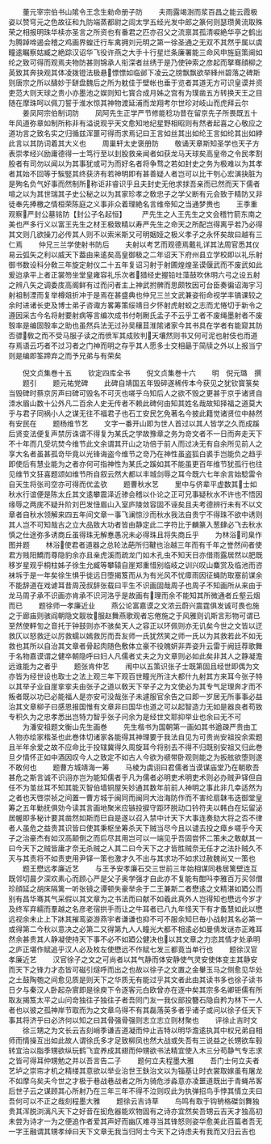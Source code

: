 <!-- { "loadSidebar": true } -->
　　董元宰宗伯书山隂令王念生勑命册子防
　　夫雨露竭澍而浆百昌之能云霞极姿以赞穹元之色故征和九防端蒸都尉之闾太学五经光发中郎之篆何则瑟瓒黄流取殊荣之相报明珠华椟亦圣言之所资也有番君之匹亦召父之流禀其孤清唳絶华亭之鹤出为腾踔啼遏会稽之鸡画界蝗迁行车禽拥刘元明之第一徐圣通之无双不其然乎属以虞瞳逺瞩察姑臧之絶踪汉诏华飞役许燕之大手十行星烂条廉署能三命风申旌庭策阃如纶之致可得而观焉夫物防甚则锦承人衔深者丝绣于是乃使钟索之彦起而拏骞顔柳之英致其奔抉观其体凌拨镫法极悬慓慓如临邺下凌云之牓飘飘欲举綘州碧落之碑斯则唐宗之所以醻妙于缾盘魏后之所为躭佳于壁帐也垂于览者其道无方可识皇谟并资吏范大则天球之贵小亦墨池之娱则知七寳合成月姊之宫有为璞凿五方转换天王之目随在摩珠呵以佩刀誓于淮水惊其神物渡延浦而龙翔考尔世珍对岐山而虎拜云尔
　　姜凤阿宗伯制词防
　　凤阿先生正学严节修能稔功昔在留京先子所畏既五十年风道弥章如制所称非有溢说观乎天文愈知地纪星野相昭则有然者起喜之心敬应之道功言之致名实之归循兹浑噩可得而求焉记曰王言如丝其出如纶王言如纶其出如綍此言以其防词着其大义也
　　周巢轩太史褒册防
　　敬诵天章斯知圣学也天子方表崇孝经兴励庸德得一士笃行至以刲股救亲闻者如获龙马天球矣高皇帝之令民孝割股者有司勿以闻以为其事犹或可为而好名者将争骛之若如封史之务为极难以为其孝者其始不回等于騃竪其终获济有若神明即有甚善疑人者岂可以比干刳心宏演抉脏为是殉名负气好事而然制所称讵非睿识乎且夫封史无他求捄吾亲而已然而天下儒者喧之以为其世瑞其子史公秘之以为其家珍孝之敎忠子之学父断有元会致于精防又非徒奉先捧檄之情桓荣陈庭之义事非众着理絶名言维帝知之当通梦赉也
　　王季重观察严封公墓铭防【封公子名起恒】
　　严先生之人王先生之文会稽竹箭东南之美也严多行义以富王先生之材王极致精以寿严先生之命天之所配岂得离乎若乃必得其文则几欲操刀必传其人则不以索米斯又可明姻娅之极义孝子之永怀矣故曰越有三仁焉
　　仲兄三兰学使射书防后
　　夫射以考艺而观德焉戴礼详其法周官悉其仪易云弧矢之利以威天下葢由来逺矣高皇御极之二年诏天下府州县立学校即以礼乐射御书数设科分敎三年旋定射仪二十五年复诏习射于射圃煌煌圣谟偃武而不废武如此爰迨承平上者正裳笏坐堂皇雍容礼乐次者猎经史握铅吐藻鼓吹休明六弓之设五射之辨八矢之调委庋高阁鲜有过而问者主上神武拊髀而思颇牧因可台臣奏徧诏海宇习射祖制湮而复举樽爼折冲于是焉在甚盛典也仲兄三兰文武兼姿衔命视学丰镐课较之余时进诸长吏及博士弟子咨诹方畧筹策绥靖日夕怀射虎射蛟之志而尤惓切于新令之遵因采古今名将射要射病等言编次成书付剞劂氏孟子不云乎工者不废绳墨射者不废彀率是编固彀率之助也虽然兵法无过孙吴穰苴淮隂诸家今其书具在学者有能窥其防否骠敎之而不受马服子读之而偾军其成败判天壤然则书又何可泥也射伎也而道存焉语云巧者不过习者之门神而明之存乎其人愿多士交相朂于简牍之外以上报当宁则是编即筌蹄弃之而予兄弟与有荣矣




　　倪文贞集巻十五
　　钦定四库全书
　　倪文贞集巻十六
　　明　倪元璐　撰
　　题引
　　题元祐党碑
　　此碑自靖国五年毁碎遂稀传本今获见之犹钦寳箓矣当毁碑时蔡京厉声曰碑可毁名不可灭也嗟乎乌知后人之欲不毁之更甚于京乎诸贤自洓水眉山数十公外凡二百余人史无传者不赖此碑何由知其姓名哉故知择福之道莫大乎与君子同祸小人之谋无往不福君子也石工安民乞免著名今披此籍觉诸贤位中赫然有安民在
　　题杨维节艺
　　文字一番开山即为世人首过以其人皆学之久而成蹊后贤变法便复声禁厉诛谓不得复为某氏之学故豫章之务为竒文者不一日而奔走天下不十年而几受坑焚今维节此文余谓其开山之功倍于前人而过决无有自余所见前人之享大名者虽甚孤竒毕竟以光锋诲盗今维节之竒乃在神性虽盗狐白裘手岂能负之趋乎即使后有慧业能为之者亦何可指神性为某氏之蹊如其不能虽更百年维节犹孤行也往见维节文狂喜题颂如维节所自叙云然大都以丰城剑辱之耳今既六七年余言始騐雷令自天生将张司空亦可得而优孟欤
　　题曹秋水艺
　　里中与侪辈平虚数其士如秋水行谊便是陈太丘其文逺攀震泽近骖会稽以仆论之正可兄事疑秋水不许也不悟因缘辱之两庑不疑升阶刘巴发忸眉山入室庐陵敛容固不诬矣且夫考德辨行未有不以文章者自秋水领解来四五年间文章一事飞澜惊沙而秋水我法自贵宁不得珠不欲中诱则其人岂不可知哉古之立大品致大功者皆由静定此二字符比于麟篆入葱肆必飞去秋水慎之仕途弥多诱商丘虽得珠无解惷愚况未必得珠且将失商丘乎
　　为林浴司臬作图并题
　　林浴使君者道器之总轮法葩所归鞬也治越三年而有千年之誉然间者使君方贱阳鱎而尊隐豹余亦且亲虎溪而疏龙门如木孔虫不知天日亦借雨露居然以肥既移岁星观乎桐柱姊子徐生允臧等攀辕自崖郑重惜别临岐之训兴叹山麋赏及临池而咨袜坼于是一年矣徐生惧乎徙远日堕揭笈而从为有光风不忧瘴雨因征蝇防取塞前谋余不能辞道在戏谑耳昔周茂叔辞张载曰平生不识画固哉周子也周子不知画所从来由于龙马周子承不识画亦肯承不识河洛乎是故画有理而余不能知其所微通者丘壑云烟而已
　　题徐师一孝廉近业
　　燕公论富嘉谟之文浓云蔚兴震霆俱发诚可畏也施之于廊庙则骇阎朝隐文靓妆服赵舞燕歌观者忘倦施之于风雅则讥斯言形物可谓已至然使軯訇之音托于钟鼓则亦不骇矣天人之容正以环佩则亦无讥矣今世之文皆以迂救仄以怒救迂以厉救蠕以嫣救厉而吾友师一氏犹然笑之师一氏以为其救若此不如无救也其所以自治其文章者骨起肉随色敷体立豪不役魄妍非弄姿升云雷于阙廷荐歌舞于名物嘉谟谓之健卒朝隐呼曰妇人凡儒者丈夫之为文章则必如此矣非其人之静凝澹远谁能为之者乎
　　题张肯仲艺
　　闱中以五策识张子士既第固且经世即偶为文亦皆为经世设也取士之法上观三年下观百世瞳光所注大都什九射其方来耳今张子特以其举子业自崖挛挛夫由张子之道以敎天下举子之为文使必为其专气足理奔才而不叛者既以功已必能福人是亦安可没哉张子未遽服官余告之曰即一岁居无所事事必益治其文章柳子曰感恩报国惟有文章非曰国华也道之可以起智造力无如是器良者苟致专积久为之忠孝悉出岂特力智乎张子问余为是经世文耶抑举业也余曰无不可
　　为潘安祖题文衡山先生画巻
　　先生楷书为国朝第一画如其书遒疎严贵由工人物亦绘家楷圣也此巻体切诸家各能得其神理要于我法自见为可贵尚安祖投余索题且半年余爱之故不应命比于投辖冀得久周旋耳今将别去不得不归既别安祖又归此巻旦夕情怀正如中酒因叹今人之致定不如古人今欲为禠带卧观则能之为扳舷欲堕则遂不敢何也
　　题曹方城靖海一筹
　　马棱为虞诩曰君儒者当谟谋庙堂乃在朝歌吾甚危之斯言诚不识诩亦岂为能知儒者乎凡为儒者必明吏术明吏术则必办贼尹铎但自任不为茧丝耳不知其能灭智伯墙铜屋矢妙通其数年前前人神明之事此非几幸适然为之者也天啓崇祯之间置一曹方城于闽同而闽同大治海防作而不害纶扇韎韦迭御堂皇筹之五年勦抚俱効今读其言画地聚米应镞投捩守距环脱动口钤符夫以韩白在坛留泌居幄即多秘计要其凿然如斯而巳自是遂以召入禁中计天下大事连奏劾大将之否不律者人虽危之益贵其识皆曰使其秉枢坐筹杀天下贼当尽今且以谴去投之瘴乡嗟乎今天子之治豪杰有如汉高颠倒之而后尽其用岂可以一端见乎吾固尝怀二策未之敢献其一曰今天下之贼皆庸才奈无杀贼之人其二曰今天下之才皆胜贼奈无任才之法扑贼久不灭与其责将不如责吏用尹铎一策也激才久不出与其求功不如求过赦魏尚又一策也
　　题王懋远孝廉近艺
　　与王予安孝廉石交三世前三年始相谋同巷居篱壁连互既邻切晨夕深欢素心而顾心严是父子奥学强才自此亦不复能有酣呌李雅百万买邻僧珍顔延之胡床隔篱一听张镜之谭顿失豪举余于二王兼斯二者懋逺之文精湛如廼公而别有昌华骞其气采假以其文章为之书法而曰献不如羲此真外人岂得知也懋远今岁才及终军弃繻而羣越之名彦老宿拱手而让之牛耳者已八九年怪天下有才蚤慧如此以懋远视余未止上下牀其摧鸾姿游燕宇者谦谦也抑不可不服余知巳毎小战射其名必第一或得第二今秋以意决之必第二又得第九人人瞳光大都不相逺必如曼倩发谜亦正难耳然余甚贵其人静凝使持天下事不必不如廼公健决也以其文章之力恣其情才处承明之庐正堪作赋追乎汉人必及枚左使懋远不作赋七发三都竟当单行也
　　题徐汉官孝廉近艺
　　汉官徐子之文之可尚者以其气静而体安静使气灵安使体变主其静安而天下之锋力才态皆可磁引燧呼而出之也故以徐子之文置之金轝玉马之侧愈见华处之土鼓陶匏之间愈见质是则天下之华质无有能过乎其文者此由其读书多也徐子读书日夕与秦汉人卧起杂賔即是徐庾下令逐客元白欧曾亦在逐中矣其宗多名卿钜儒有所取友揭笈太平之山问竒独往子独往子者吾同门友一我仪部投簪石隐自矜为林下一人者也以彼之孤神岸节取而为之文章乌得不有其磊落英多者乎诸子或问以徐子任天下事其将济乎曰必济何以知之曰其骨强骨强则志立志立则材聚也
　　评徐止吉时文
　　徐三甥之为文长云吉刻峭季谦吉道凝而仲止吉特以明华澹逺执其中权兄弟自相师而情操互出如此故人谓徐氏多才足致柳凤也然大战或失吾有三说益之长甥欲车毂转宜治以脂季甥欲纵玩鹤飞宜养成其翅而仲甥欲书法精宜使入木三分苟静气专志求之皆可得耳仲甥勉之并以吾言告二子
　　题何立夫程墨大雅
　　吾门士何立夫者艺垆之崇帘才机之精缕其意欲以举业治世王鈇治文以为锱基让时衣裳取嫁虽有屠龙不如摩乌矣夫今世之才极于巷战巷战者之所为骑危涉淼意亦凌噩道既出于青蝇吊客后世子云之谋顾其心所射乃在三年三年不得不泣则叹此为执弹招鸟手悖其情立夫曰吾何可以不正之哉刻程墨大雅
　　题徐云吉诗草
　　鸟鸣有取于钩辀格磔剑舞独贵其浑脱浏漓凡天下之好音在抝危器能欢物固有之诗亦宜然矣吾甥云吉天才独高初未尝为诗才一为之便追作者爱其声好而幽仄难寻当其锋怒则姿华愈美此百篇者吾无一字王融谓其甥孝绰曰天下文章无我当归阿士今天下之诗虑夫有我而又归云吉也
